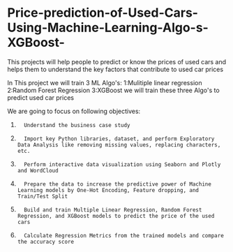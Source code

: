 # Price-prediction-of-Used-Cars-Using-Machine-Learning-Algo-s-XGBoost-
This projects will help people to predict or know the prices of used cars and helps them to understand the key factors that contribute to used car prices

In This project we will train 3 ML Algo's:
1:Mulitiple linear regression 
2:Random Forest Regression 
3:XGBoost 
we will train these three Algo's to predict used car prices

We are going to focus on following objectives:

1.       Understand the business case study

2.       Import key Python libraries, dataset, and perform Exploratory Data Analysis like removing missing values, replacing characters, etc.

3.       Perform interactive data visualization using Seaborn and Plotly and WordCloud

4.       Prepare the data to increase the predictive power of Machine Learning models by One-Hot Encoding, Feature dropping, and Train/Test Split

5.       Build and train Multiple Linear Regression, Random Forest Regression, and XGBoost models to predict the price of the used cars

6.       Calculate Regression Metrics from the trained models and compare the accuracy score
